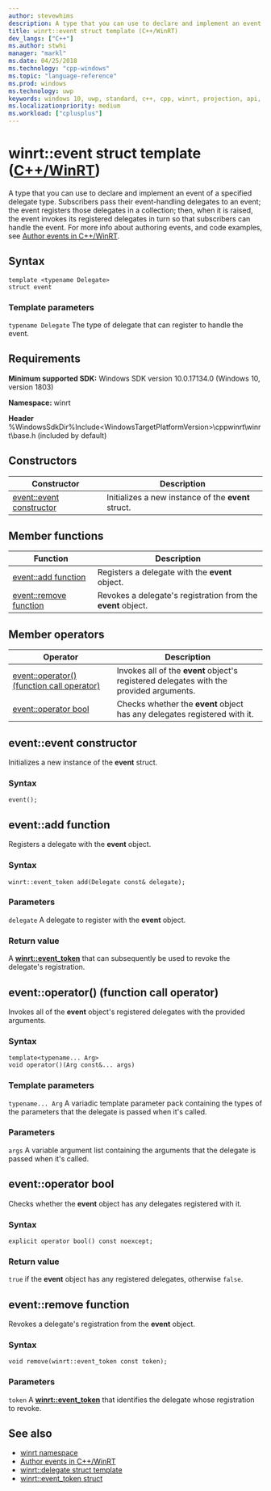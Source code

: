 ```yaml
---
author: stevewhims
description: A type that you can use to declare and implement an event of a specified delegate type.
title: winrt::event struct template (C++/WinRT)
dev_langs: ["C++"]
ms.author: stwhi
manager: "markl"
ms.date: 04/25/2018
ms.technology: "cpp-windows"
ms.topic: "language-reference"
ms.prod: windows
ms.technology: uwp
keywords: windows 10, uwp, standard, c++, cpp, winrt, projection, api, reference, event, delegate
ms.localizationpriority: medium
ms.workload: ["cplusplus"]
---
```


# winrt::event struct template ([C++/WinRT](/windows/uwp/cpp-and-winrt-apis/intro-to-using-cpp-with-winrt))
A type that you can use to declare and implement an event of a specified delegate type. Subscribers pass their event-handling delegates to an event; the event registers those delegates in a collection; then, when it is raised, the event invokes its registered delegates in turn so that subscribers can handle the event. For more info about authoring events, and code examples, see [Author events in C++/WinRT](/windows/uwp/cpp-and-winrt-apis/author-events).

## Syntax
```cppwinrt
template <typename Delegate>
struct event
```

### Template parameters
`typename Delegate`
The type of delegate that can register to handle the event.

## Requirements
**Minimum supported SDK:** Windows SDK version 10.0.17134.0 (Windows 10, version 1803)

**Namespace:** winrt

**Header** %WindowsSdkDir%Include\<WindowsTargetPlatformVersion>\cppwinrt\winrt\base.h (included by default)

## Constructors
|Constructor|Description|
|------------|-----------------|
|[event::event constructor](#eventevent-constructor)|Initializes a new instance of the **event** struct.|

## Member functions
|Function|Description|
|------------|-----------------|
|[event::add function](#eventadd-function)|Registers a delegate with the **event** object.|
|[event::remove function](#eventremove-function)|Revokes a delegate's registration from the **event** object.|

## Member operators
|Operator|Description|
|------------|-----------------|
|[event::operator() (function call operator)](#eventoperator-function-call-operator)|Invokes all of the **event** object's registered delegates with the provided arguments.|
|[event::operator bool](#eventoperator-bool)|Checks whether the **event** object has any delegates registered with it.|

## event::event constructor
Initializes a new instance of the **event** struct.

### Syntax
```cppwinrt
event();
```

## event::add function
Registers a delegate with the **event** object.

### Syntax
```cppwinrt
winrt::event_token add(Delegate const& delegate);
```

### Parameters
`delegate`
A delegate to register with the **event** object.

### Return value 
A [**winrt::event_token**](event-token.md) that can subsequently be used to revoke the delegate's registration.

## event::operator() (function call operator)
Invokes all of the **event** object's registered delegates with the provided arguments.

### Syntax
```cppwinrt
template<typename... Arg>
void operator()(Arg const&... args)
```

### Template parameters
`typename... Arg`
A variadic template parameter pack containing the types of the parameters that the delegate is passed when it's called.

### Parameters
`args`
A variable argument list containing the arguments that the delegate is passed when it's called.

## event::operator bool
Checks whether the **event** object has any delegates registered with it.

### Syntax
```cppwinrt
explicit operator bool() const noexcept;
```

### Return value
`true` if the **event** object has any registered delegates, otherwise `false`.

## event::remove function
Revokes a delegate's registration from the **event** object.

### Syntax
```cppwinrt
void remove(winrt::event_token const token);
```

### Parameters
`token`
A [**winrt::event_token**](event-token.md) that identifies the delegate whose registration to revoke.

## See also
* [winrt namespace](winrt.md)
* [Author events in C++/WinRT](/windows/uwp/cpp-and-winrt-apis/author-events)
* [winrt::delegate struct template](delegate.md)
* [winrt::event_token struct](event-token.md)
